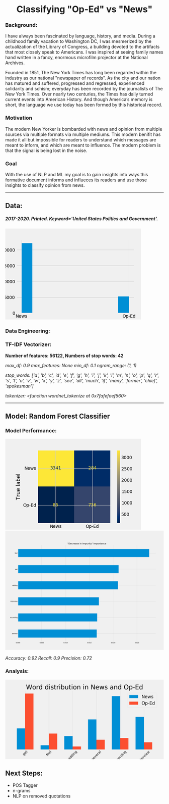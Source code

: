 # <div align='center'> Classifying "Op-Ed" vs "News" </div>

### Background:

I have always been fascinated by language, history, and media. During a childhood family vacation to Washington DC, I was mesmerized by the actualization of the Library of Congress, a building devoted to the artifacts that most closely speak to Americans. I was inspired at seeing family names hand written in a fancy, enormous microfilm projector at the National Archives. 

Founded in 1851, The New York Times has long been regarded within the industry as our national "newspaper of records". As the city and our nation has matured and suffered, progressed and regressed, experienced solidarity and schism; everyday has been recorded by the journalists of The New York Times. Over nearly two centuries, the Times has daily turned current events into American History. And though America’s memory is short, the language we use today has been formed by this historical record.

### Motivation 

The modern New Yorker is bombarded with news and opinion from multiple sources via multiple formats via multiple mediums. This modern benifit has made it all but impossible for readers to understand which messages are meant to inform, and which are meant to influence. The modern problem is that the signal is being lost in the noise.

###  Goal

With the use of NLP and ML my goal is to gain insights into ways this formative document informs and influeces its readers and use those insights to classify opinion from news.

<hr>

## Data:

##### 2017-2020. Printed. Keyword='United States Politics and Government'.

![Number of Op-Ed and News articles](img/oped_news_hist.png)

### Data Engineering: 


### TF-IDF Vectorizer:

**Number of features: 56122, Numbers of stop words: 42**

*max_df: 0.9*
*max_features: None*
*min_df: 0.1*
*ngram_range: (1, 1)*

*stop_words: ['a', 'b', 'c', 'd', 'e', 'f', 'g', 'h', 'i', 'j', 'k', 'l', 'm', 'n', 'o', 'p', 'q', 'r', 's', 't', 'u', 'v', 'w', 'x', 'y', 'z', 'see', 'all', 'much', 'if', 'many', 'former', 'chief', 'spokesman']*

*tokenizer: <function wordnet_tokenize at 0x7fafefaef560>*

<hr>

## Model: Random Forest Classifier


### Model Performance: 

![Confusion Matrix](img/confusion_matrix.png)
![Important Features](img/feature_imporance.png)

*Accuracy: 0.92*
*Recall: 0.9*
*Precision: 0.72*

### Analysis:

![Word Disribution](img/word_dist.png)


## Next Steps:
- POS Tagger
- n-grams
- NLP on removed quotations

